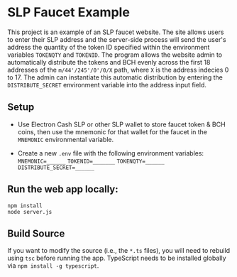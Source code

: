 # SLP Faucet Example

This project is an example of an SLP faucet website.  The site allows users to enter their SLP address and the server-side process will send the user's address the quantity of the token ID specified within the environment variables `TOKENQTY` and `TOKENID`.  The program allows the website admin to automatically distribute the tokens and BCH evenly across the first 18 addresses of the `m/44'/245'/0'/0/X` path, where `X` is the address indecies 0 to 17.  The admin can instantiate this automatic distribution by entering the `DISTRIBUTE_SECRET` environment variable into the address input field.

## Setup

* Use Electron Cash SLP or other SLP wallet to store faucet token & BCH coins, then use the mnemonic for that wallet for the faucet in the `MNEMONIC` environmental variable.

* Create a new `.env` file with the following environment variables:
    `MNEMONIC=______`
    `TOKENID=_______`
    `TOKENQTY=______`
    `DISTRIBUTE_SECRET=______`

## Run the web app locally:

```
npm install
node server.js
```

## Build Source

If you want to modify the source (i.e., the `*.ts` files), you will need to rebuild using `tsc` before running the app.  TypeScript needs to be installed globally via `npm install -g typescript`.
